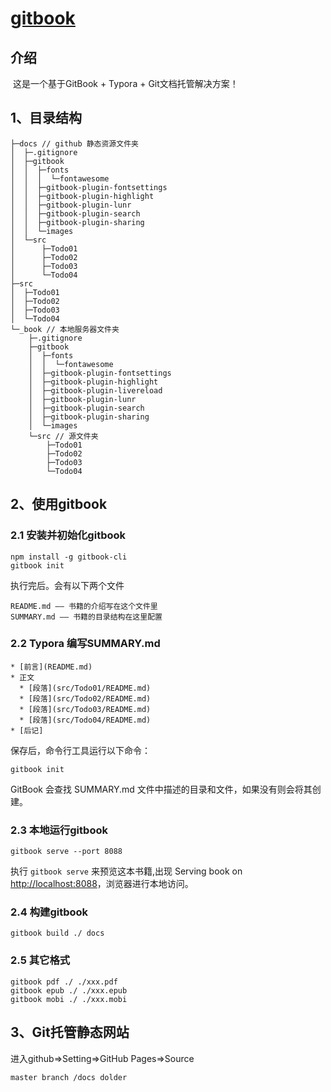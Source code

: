 # [gitbook](https://xiexieni1992.github.io/gitbook/)
## 介绍

​	这是一个基于GitBook + Typora + Git文档托管解决方案！

## ​1、目录结构

```
├─docs // github 静态资源文件夹
│  ├─.gitignore
│  ├─gitbook
│  │  ├─fonts
│  │  │  └─fontawesome
│  │  ├─gitbook-plugin-fontsettings
│  │  ├─gitbook-plugin-highlight
│  │  ├─gitbook-plugin-lunr
│  │  ├─gitbook-plugin-search
│  │  ├─gitbook-plugin-sharing
│  │  └─images
│  └─src
│      ├─Todo01
│      ├─Todo02
│      ├─Todo03
│      └─Todo04
├─src
│  ├─Todo01
│  ├─Todo02
│  ├─Todo03
│  └─Todo04
└─_book // 本地服务器文件夹
    ├─.gitignore
    ├─gitbook
    │  ├─fonts
    │  │  └─fontawesome
    │  ├─gitbook-plugin-fontsettings
    │  ├─gitbook-plugin-highlight
    │  ├─gitbook-plugin-livereload
    │  ├─gitbook-plugin-lunr
    │  ├─gitbook-plugin-search
    │  ├─gitbook-plugin-sharing
    │  └─images
    └─src // 源文件夹
        ├─Todo01
        ├─Todo02
        ├─Todo03
        └─Todo04
```



## 2、使用gitbook

### 2.1 安装并初始化gitbook

```
npm install -g gitbook-cli
gitbook init
```

  执行完后。会有以下两个文件

```
README.md —— 书籍的介绍写在这个文件里
SUMMARY.md —— 书籍的目录结构在这里配置
```

### 2.2 Typora 编写SUMMARY.md

```
* [前言](README.md)
* 正文
  * [段落](src/Todo01/README.md)
  * [段落](src/Todo02/README.md)
  * [段落](src/Todo03/README.md)
  * [段落](src/Todo04/README.md)
* [后记]
```

保存后，命令行工具运行以下命令：

```
gitbook init
```

GitBook 会查找 SUMMARY.md 文件中描述的目录和文件，如果没有则会将其创建。

### 2.3 本地运行gitbook

```
gitbook serve --port 8088
```

执行 `gitbook serve` 来预览这本书籍,出现 Serving book on [http://localhost:8088](http://localhost:8088/)，浏览器进行本地访问。

### 2.4 构建gitbook

```
gitbook build ./ docs
```

### 2.5 其它格式

```
gitbook pdf ./ ./xxx.pdf
gitbook epub ./ ./xxx.epub
gitbook mobi ./ ./xxx.mobi
```

## 3、Git托管静态网站

进入github=>Setting=>GitHub Pages=>Source

```
master branch /docs dolder
```

